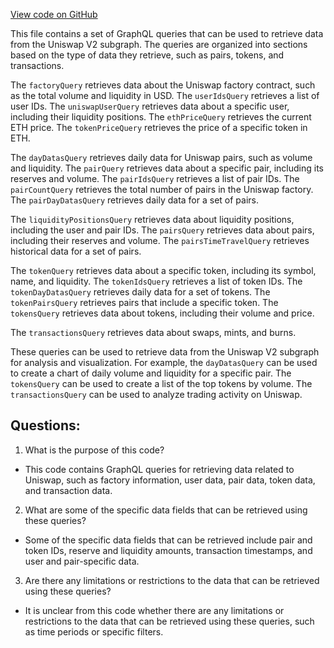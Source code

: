 [View code on GitHub](zoo-labs/zoo/blob/master/core/src/services/graph/queries/exchange.ts)

This file contains a set of GraphQL queries that can be used to retrieve data from the Uniswap V2 subgraph. The queries are organized into sections based on the type of data they retrieve, such as pairs, tokens, and transactions.

The `factoryQuery` retrieves data about the Uniswap factory contract, such as the total volume and liquidity in USD. The `userIdsQuery` retrieves a list of user IDs. The `uniswapUserQuery` retrieves data about a specific user, including their liquidity positions. The `ethPriceQuery` retrieves the current ETH price. The `tokenPriceQuery` retrieves the price of a specific token in ETH.

The `dayDatasQuery` retrieves daily data for Uniswap pairs, such as volume and liquidity. The `pairQuery` retrieves data about a specific pair, including its reserves and volume. The `pairIdsQuery` retrieves a list of pair IDs. The `pairCountQuery` retrieves the total number of pairs in the Uniswap factory. The `pairDayDatasQuery` retrieves daily data for a set of pairs.

The `liquidityPositionsQuery` retrieves data about liquidity positions, including the user and pair IDs. The `pairsQuery` retrieves data about pairs, including their reserves and volume. The `pairsTimeTravelQuery` retrieves historical data for a set of pairs.

The `tokenQuery` retrieves data about a specific token, including its symbol, name, and liquidity. The `tokenIdsQuery` retrieves a list of token IDs. The `tokenDayDatasQuery` retrieves daily data for a set of tokens. The `tokenPairsQuery` retrieves pairs that include a specific token. The `tokensQuery` retrieves data about tokens, including their volume and price.

The `transactionsQuery` retrieves data about swaps, mints, and burns.

These queries can be used to retrieve data from the Uniswap V2 subgraph for analysis and visualization. For example, the `dayDatasQuery` can be used to create a chart of daily volume and liquidity for a specific pair. The `tokensQuery` can be used to create a list of the top tokens by volume. The `transactionsQuery` can be used to analyze trading activity on Uniswap.
## Questions: 
 1. What is the purpose of this code?
- This code contains GraphQL queries for retrieving data related to Uniswap, such as factory information, user data, pair data, token data, and transaction data.

2. What are some of the specific data fields that can be retrieved using these queries?
- Some of the specific data fields that can be retrieved include pair and token IDs, reserve and liquidity amounts, transaction timestamps, and user and pair-specific data.

3. Are there any limitations or restrictions to the data that can be retrieved using these queries?
- It is unclear from this code whether there are any limitations or restrictions to the data that can be retrieved using these queries, such as time periods or specific filters.